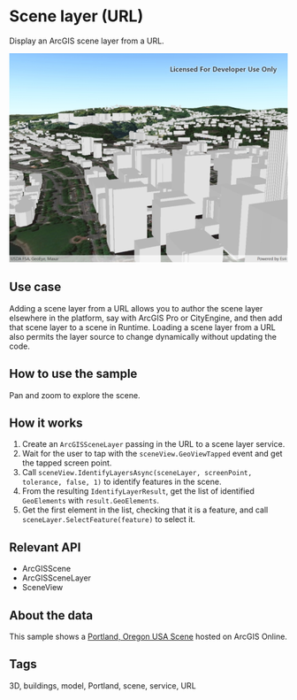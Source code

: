 # Scene layer (URL)

Display an ArcGIS scene layer from a URL.

![Image of scene layer URL](SceneLayerUrl.jpg)

## Use case

Adding a scene layer from a URL allows you to author the scene layer elsewhere in the platform, say with ArcGIS Pro or CityEngine, and then add that scene layer to a scene in Runtime. Loading a scene layer from a URL also permits the layer source to change dynamically without updating the code.

## How to use the sample

Pan and zoom to explore the scene.

## How it works

1. Create an `ArcGISSceneLayer` passing in the URL to a scene layer service.
2. Wait for the user to tap with the `sceneView.GeoViewTapped` event and get the tapped screen point.
3. Call `sceneView.IdentifyLayersAsync(sceneLayer, screenPoint, tolerance, false, 1)` to identify features in the scene.
4. From the resulting `IdentifyLayerResult`, get the list of identified `GeoElements` with `result.GeoElements`.
5. Get the first element in the list, checking that it is a feature, and call `sceneLayer.SelectFeature(feature)` to select it.

## Relevant API

* ArcGISScene
* ArcGISSceneLayer
* SceneView

## About the data

This sample shows a [Portland, Oregon USA Scene](https://www.arcgis.com/home/item.html?id=2b721b9e7bef45e2b7ff78a398a33acc) hosted on ArcGIS Online.

## Tags

3D, buildings, model, Portland, scene, service, URL
